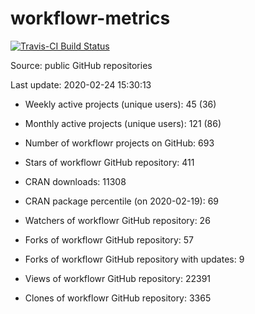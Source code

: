 
<!-- README.md is generated from README.Rmd. Please edit that file -->
workflowr-metrics
=================

[![Travis-CI Build Status](https://travis-ci.org/workflowr/workflowr-metrics.svg?branch=master)](https://travis-ci.org/workflowr/workflowr-metrics)

Source: public GitHub repositories

Last update: 2020-02-24 15:30:13

-   Weekly active projects (unique users): 45 (36)

-   Monthly active projects (unique users): 121 (86)

-   Number of workflowr projects on GitHub: 693

-   Stars of workflowr GitHub repository: 411

-   CRAN downloads: 11308

-   CRAN package percentile (on 2020-02-19): 69

-   Watchers of workflowr GitHub repository: 26

-   Forks of workflowr GitHub repository: 57

-   Forks of workflowr GitHub repository with updates: 9

-   Views of workflowr GitHub repository: 22391

-   Clones of workflowr GitHub repository: 3365
